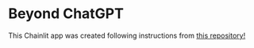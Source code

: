 # Beyond ChatGPT 

This Chainlit app was created following instructions from [this repository!](https://github.com/s4um1l/Beyond-ChatGPT)
